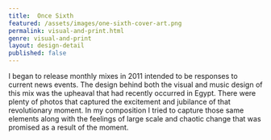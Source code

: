 ```yaml
---
title:  Once Sixth
featured: /assets/images/one-sixth-cover-art.png
permalink: visual-and-print.html
genre: visual-and-print
layout: design-detail
published: false
---
```


I began to release monthly mixes in 2011 intended to be responses to current news events. The design behind both the visual and music design of this mix was the upheaval that had recently occurred in Egypt. There were plenty of photos that captured the excitement and jubilance of that revolutionary moment. In my composition I tried to capture those same elements along with the feelings of large scale and chaotic change that was promised as a result of the moment.
